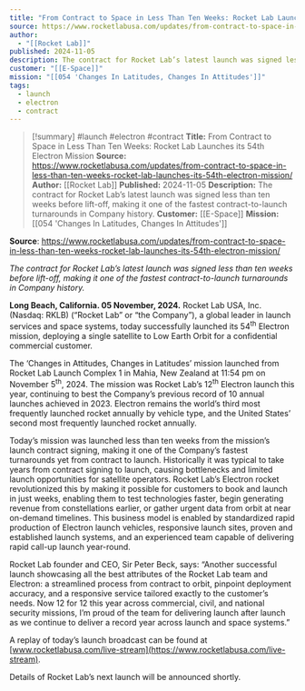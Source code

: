 ```yaml
---
title: "From Contract to Space in Less Than Ten Weeks: Rocket Lab Launches its 54th Electron Mission "
source: https://www.rocketlabusa.com/updates/from-contract-to-space-in-less-than-ten-weeks-rocket-lab-launches-its-54th-electron-mission/
author:
  - "[[Rocket Lab]]"
published: 2024-11-05
description: The contract for Rocket Lab’s latest launch was signed less than ten weeks before lift-off, making it one of the fastest contract-to-launch turnarounds in Company history.
customer: "[[E-Space]]"
mission: "[[054 'Changes In Latitudes, Changes In Attitudes']]"
tags:
  - launch
  - electron
  - contract
---
```

>[!summary]
#launch #electron #contract
**Title:** From Contract to Space in Less Than Ten Weeks: Rocket Lab Launches its 54th Electron Mission 
**Source:** https://www.rocketlabusa.com/updates/from-contract-to-space-in-less-than-ten-weeks-rocket-lab-launches-its-54th-electron-mission/
**Author:** [[Rocket Lab]]
**Published:** 2024-11-05
**Description:** The contract for Rocket Lab’s latest launch was signed less than ten weeks before lift-off, making it one of the fastest contract-to-launch turnarounds in Company history.
**Customer:** [[E-Space]]
**Mission:** [[054 'Changes In Latitudes, Changes In Attitudes']]

**Source**: https://www.rocketlabusa.com/updates/from-contract-to-space-in-less-than-ten-weeks-rocket-lab-launches-its-54th-electron-mission/

*The contract for Rocket Lab’s latest launch was signed less than ten weeks before lift-off, making it one of the fastest contract-to-launch turnarounds in Company history.*

**Long Beach, California. 05 November, 2024.** Rocket Lab USA, Inc. (Nasdaq: RKLB) (“Rocket Lab” or “the Company”), a global leader in launch services and space systems, today successfully launched its 54<sup>th</sup> Electron mission, deploying a single satellite to Low Earth Orbit for a confidential commercial customer.

The ‘Changes in Attitudes, Changes in Latitudes’ mission launched from Rocket Lab Launch Complex 1 in Mahia, New Zealand at 11:54 pm on November 5<sup>th</sup>, 2024. The mission was Rocket Lab’s 12<sup>th</sup> Electron launch this year, continuing to best the Company’s previous record of 10 annual launches achieved in 2023. Electron remains the world’s third most frequently launched rocket annually by vehicle type, and the United States’ second most frequently launched rocket annually.

Today’s mission was launched less than ten weeks from the mission’s launch contract signing, making it one of the Company’s fastest turnarounds yet from contract to launch. Historically it was typical to take years from contract signing to launch, causing bottlenecks and limited launch opportunities for satellite operators. Rocket Lab’s Electron rocket revolutionized this by making it possible for customers to book and launch in just weeks, enabling them to test technologies faster, begin generating revenue from constellations earlier, or gather urgent data from orbit at near on-demand timelines. This business model is enabled by standardized rapid production of Electron launch vehicles, responsive launch sites, proven and established launch systems, and an experienced team capable of delivering rapid call-up launch year-round.  

Rocket Lab founder and CEO, Sir Peter Beck, says: “Another successful launch showcasing all the best attributes of the Rocket Lab team and Electron: a streamlined process from contract to orbit, pinpoint deployment accuracy, and a responsive service tailored exactly to the customer’s needs. Now 12 for 12 this year across commercial, civil, and national security missions, I’m proud of the team for delivering launch after launch as we continue to deliver a record year across launch and space systems.”

A replay of today’s launch broadcast can be found at [www.rocketlabusa.com/live-stream](https://www.rocketlabusa.com/live-stream).

Details of Rocket Lab’s next launch will be announced shortly.